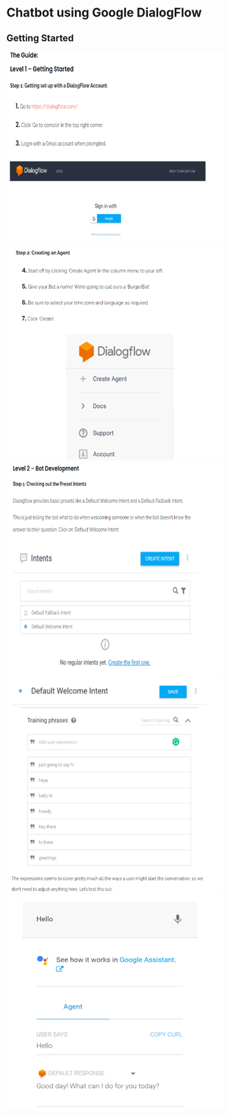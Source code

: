 # Chatbot using Google DialogFlow 

<h2>Getting Started</h2>
<img src="/01.PNG" alt="" width="700" height="450">
<img src="/02.PNG" alt="" width="700" height="500">
<img src="/03.PNG" alt="" width="700" height="500">
<img src="/04.PNG" alt="" width="700" height="500">
<img src="/05.PNG" alt="" width="700" height="500">
